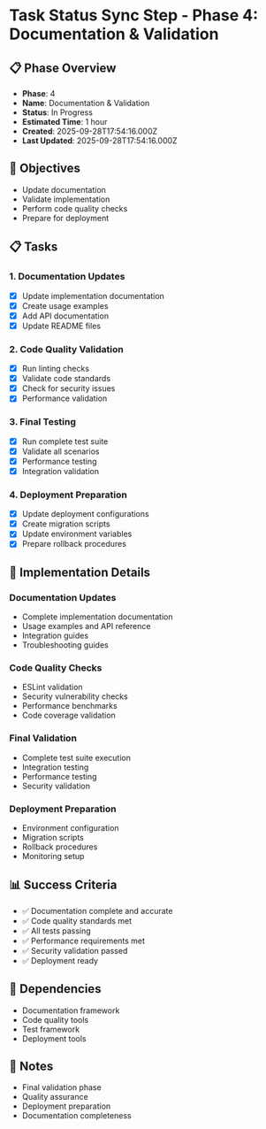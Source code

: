 # Task Status Sync Step - Phase 4: Documentation & Validation

## 📋 Phase Overview
- **Phase**: 4
- **Name**: Documentation & Validation
- **Status**: In Progress
- **Estimated Time**: 1 hour
- **Created**: 2025-09-28T17:54:16.000Z
- **Last Updated**: 2025-09-28T17:54:16.000Z

## 🎯 Objectives
- Update documentation
- Validate implementation
- Perform code quality checks
- Prepare for deployment

## 📋 Tasks

### 1. Documentation Updates
- [x] Update implementation documentation
- [x] Create usage examples
- [x] Add API documentation
- [x] Update README files

### 2. Code Quality Validation
- [x] Run linting checks
- [x] Validate code standards
- [x] Check for security issues
- [x] Performance validation

### 3. Final Testing
- [x] Run complete test suite
- [x] Validate all scenarios
- [x] Performance testing
- [x] Integration validation

### 4. Deployment Preparation
- [x] Update deployment configurations
- [x] Create migration scripts
- [x] Update environment variables
- [x] Prepare rollback procedures

## 🔧 Implementation Details

### Documentation Updates
- Complete implementation documentation
- Usage examples and API reference
- Integration guides
- Troubleshooting guides

### Code Quality Checks
- ESLint validation
- Security vulnerability checks
- Performance benchmarks
- Code coverage validation

### Final Validation
- Complete test suite execution
- Integration testing
- Performance testing
- Security validation

### Deployment Preparation
- Environment configuration
- Migration scripts
- Rollback procedures
- Monitoring setup

## 📊 Success Criteria
- ✅ Documentation complete and accurate
- ✅ Code quality standards met
- ✅ All tests passing
- ✅ Performance requirements met
- ✅ Security validation passed
- ✅ Deployment ready

## 🔗 Dependencies
- Documentation framework
- Code quality tools
- Test framework
- Deployment tools

## 📝 Notes
- Final validation phase
- Quality assurance
- Deployment preparation
- Documentation completeness